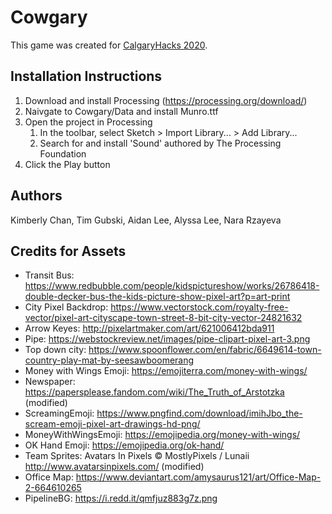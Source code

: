 # Cowgary
This game was created for [CalgaryHacks 2020](https://devpost.com/software/cowgary).

## Installation Instructions
1. Download and install Processing (https://processing.org/download/)
2. Naivgate to Cowgary/Data and install Munro.ttf
3. Open the project in Processing
   1. In the toolbar, select Sketch > Import Library... > Add Library...
   2. Search for and install 'Sound' authored by The Processing Foundation
4. Click the Play button

## Authors
Kimberly Chan, Tim Gubski, Aidan Lee, Alyssa Lee, Nara Rzayeva

## Credits for Assets 
* Transit Bus: https://www.redbubble.com/people/kidspictureshow/works/26786418-double-decker-bus-the-kids-picture-show-pixel-art?p=art-print
* City Pixel Backdrop: https://www.vectorstock.com/royalty-free-vector/pixel-art-cityscape-town-street-8-bit-city-vector-24821632
* Arrow Keyes: http://pixelartmaker.com/art/621006412bda911
* Pipe: https://webstockreview.net/images/pipe-clipart-pixel-art-3.png
* Top down city: https://www.spoonflower.com/en/fabric/6649614-town-country-play-mat-by-seesawboomerang
* Money with Wings Emoji: https://emojiterra.com/money-with-wings/
* Newspaper: https://papersplease.fandom.com/wiki/The_Truth_of_Arstotzka (modified)
* ScreamingEmoji: https://www.pngfind.com/download/imihJbo_the-scream-emoji-pixel-art-drawings-hd-png/
* MoneyWithWingsEmoji: https://emojipedia.org/money-with-wings/
* OK Hand Emoji: https://emojipedia.org/ok-hand/
* Team Sprites: Avatars In Pixels © MostlyPixels / Lunaii http://www.avatarsinpixels.com/ (modified)
* Office Map: https://www.deviantart.com/amysaurus121/art/Office-Map-2-664610265
* PipelineBG: https://i.redd.it/qmfjuz883g7z.png
